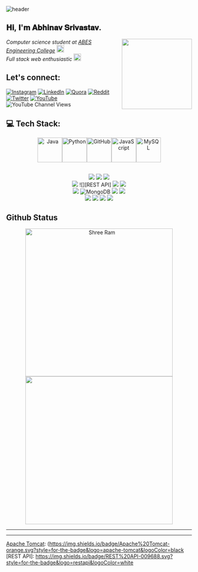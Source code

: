 


![header](https://user-images.githubusercontent.com/121122397/216614878-411f6178-defa-4330-ba48-16db1cc92830.png)

<h2>𝐇𝐢, 𝐈'𝐦 𝐀𝐛𝐡𝐢𝐧𝐚𝐯 𝐒𝐫𝐢𝐯𝐚𝐬𝐭𝐚𝐯.
<!--   <img src="https://media.giphy.com/media/mGcNjsfWAjY5AEZNw6/giphy.gif" width="50"> -->
</h2>
<img align='right' src="https://media1.giphy.com/media/lP8xu5t2DLGG045H8F/giphy.gif" width="190" style="border-radius: 50">

<p>

  
  <em>
    Computer science student at 
    <a href="https://abes.ac.in/">
      ABES Engineering College</a>
    <img src="https://media.giphy.com/media/fYSnHlufseco8Fh93Z/giphy.gif" width="20">
  </br>
    Full stack web enthusiastic
    <img src="https://media.giphy.com/media/WUlplcMpOCEmTGBtBW/giphy.gif" width="20"> 
  </em>
</p>


## Let's connect:
[![Instagram](https://img.shields.io/badge/Instagram-%23E4405F.svg?logo=Instagram&logoColor=white)](https://instagram.com/_abhinav_srivastav__) [![LinkedIn](https://img.shields.io/badge/LinkedIn-%230077B5.svg?logo=linkedin&logoColor=white)](https://www.linkedin.com/in/abhinav-raj-srivastav-599aaa1b2/?originalSubdomain=in) [![Quora](https://img.shields.io/badge/Quora-%23B92B27.svg?logo=Quora&logoColor=white)](https://www.quora.com/profile/Abhinav-Srivastav-189) [![Reddit](https://img.shields.io/badge/Reddit-%23FF4500.svg?logo=Reddit&logoColor=white)](https://www.reddit.com/user/Brilliant_Eye2855) [![Twitter](https://img.shields.io/badge/Twitter-%231DA1F2.svg?logo=Twitter&logoColor=white)](https://twitter.com/srivast254) [![YouTube](https://img.shields.io/badge/YouTube-%23FF0000.svg?logo=YouTube&logoColor=white)](https://www.youtube.com/channel/UCQbYznJOHsukO50pvrphMUg) ![YouTube Channel Views](https://img.shields.io/youtube/channel/views/UCQbYznJOHsukO50pvrphMUg)



## 💻 Tech Stack:

<div align="center">
  <div style="display: flex; align-items: center; justify-content: center;">
    <img src="https://techstack-generator.vercel.app/java-icon.svg" alt="Java" width="67" height="67" />
    <img src="https://techstack-generator.vercel.app/python-icon.svg" alt="Python" width="67" height="67" />
    <img src="https://techstack-generator.vercel.app/github-icon.svg" alt="GitHub" width="67" height="67" />
    <img src="https://techstack-generator.vercel.app/js-icon.svg" alt="JavaScript" width="67" height="67" />
<!--     <img src="https://techstack-generator.vercel.app/prettier-icon.svg" alt="Prettier" width="67" height="67" /> -->
    <img src="https://techstack-generator.vercel.app/mysql-icon.svg" alt="MySQL" width="67" height="67" />
  </div>



  <br>

![][c] ![][java] ![][javascript]<br>
![][React] ![][REST API] ![][Spring Boot] ![][Thymleaf] <br>
![][mysql] ![MongoDB] ![][git] ![][Apache Tomcat]<br>
![][JDBC] ![][Maven] ![][JPA] ![][Hibernate]<br>
</div>



  
<h2 align="start">Github Status</h2>

<div align="center" >
  <div>
    <a href="https://github.com/Abhinavrajsrivastav" title="Go to Source">
      <img width=400 src="https://github-readme-stats.vercel.app/api?username=Abhinavrajsrivastav&show_icons=true&theme=transparent&hide_border=true&hide=contribs&hide_rank=true" alt="Shree Ram" />
    </a>
    <a href="https://github.com/Abhinavrajsrivastav" title="Go to Source">
      <img width=400 src="https://streak-stats.demolab.com/?user=Abhinavrajsrivastav&theme=transparent&hide_border=true" />
    </a>
  </div>
</div>  

---
---

<!----------------------------------{ language badges }--------------------------------->

[c]: https://img.shields.io/badge/c-%2300599C.svg?style=for-the-badge&logo=c
[c++]: https://img.shields.io/badge/c++-%2300599C.svg?style=for-the-badge&logo=c%2B%2B
[dart]: https://img.shields.io/badge/dart-%230175C2.svg?style=for-the-badge&logo=dart
[java]: https://img.shields.io/badge/java-%23ED8B00.svg?style=for-the-badge&logo=java
[markdown]: https://img.shields.io/badge/markdown-%23000000.svg?style=for-the-badge&logo=markdown
[python]: https://img.shields.io/badge/python-3670A0?style=for-the-badge&logo=python&logoColor=ffdd54
[heroku]: https://img.shields.io/badge/heroku-%23430098.svg?style=for-the-badge&logo=heroku
[gcp]: https://img.shields.io/badge/Google%20Cloud-%234285F4.svg?style=for-the-badge&logo=google-cloud&logoColor=white
[firebase]: https://img.shields.io/badge/firebase-%23039BE5.svg?style=for-the-badge&logo=firebase
[aws]: https://img.shields.io/badge/AWS-%23FF9900.svg?style=for-the-badge&logo=amazon-aws
[css]: https://img.shields.io/badge/css3-%231572B6.svg?style=for-the-badge&logo=css3
[javascript]: https://img.shields.io/badge/javascript-%23323330.svg?style=for-the-badge&logo=javascript&logoColor=%23F7DF1E
[html]: https://img.shields.io/badge/html5-%23E34F26.svg?style=for-the-badge&logo=html5
[shell]: https://img.shields.io/badge/shell_script-%23121011.svg?style=for-the-badge&logo=gnu-bash
[typescript]: https://img.shields.io/badge/typescript-%23007ACC.svg?style=for-the-badge&logo=typescript
[flutter]: https://img.shields.io/badge/Flutter-%2302569B.svg?style=for-the-badge&logo=Flutter
[docker]: https://img.shields.io/badge/docker-%230db7ed.svg?style=for-the-badge&logo=docker&logoColor=white
[kubernetes]: https://img.shields.io/badge/kubernetes-%23326ce5.svg?style=for-the-badge&logo=kubernetes&logoColor=white
[github]: https://img.shields.io/badge/github-%23121011.svg?style=for-the-badge&logo=github&logoColor=white
[mysql]: https://img.shields.io/badge/mysql-%2300f.svg?style=for-the-badge&logo=mysql&logoColor=white
[arch]: https://img.shields.io/badge/archlinux-%231793D1.svg?style=for-the-badge&logo=arch-linux&logoColor=white
[git]: https://img.shields.io/badge/git-%23F05033.svg?style=for-the-badge&logo=git&logoColor=white
[vscode]: https://img.shields.io/badge/Visual%20Studio%20Code-%23007ACC.svg?style=for-the-badge&logo=visual-studio-code&logoColor=white
[pycharm]: https://img.shields.io/badge/pycharm-143?style=for-the-badge&logo=pycharm&logoColor=black&color=black&labelColor=green
[intelij]: https://img.shields.io/badge/IntelliJIDEA-000000.svg?style=for-the-badge&logo=intellij-idea&logoColor=white
[React]:  https://img.shields.io/badge/React-61DAFB.svg?style=for-the-badge&logo=react&logoColor=blue
[Spring]: https://img.shields.io/badge/Spring-6DB33F.svg?style=for-the-badge&logo=spring&logoColor=white
[Hibernate]: https://img.shields.io/badge/Hibernate-59666C.svg?style=for-the-badge&logo=hibernate&logoColor=white
[Spring Boot]: https://img.shields.io/badge/Spring%20Boot-6DB33F.svg?style=for-the-badge&logo=spring-boot&logoColor=white
[Thymleaf]: https://img.shields.io/badge/Thymeleaf-005F0F.svg?style=for-the-badge&logo=thymeleaf&logoColor=white
[Apache Tomcat]: https://img.shields.io/badge/Apache%20Tomcat-D22128.svg?style=for-the-badge&logo=apache-tomcat&logoColor=white
[MongoDB]: https://img.shields.io/badge/MongoDB-47A248.svg?style=for-the-badge&logo=mongodb&logoColor=white
[JDBC]: https://img.shields.io/badge/JDBC-007396.svg?style=for-the-badge&logo=jdbc&logoColor=white
[JPA]: https://img.shields.io/badge/JPA-C71D2B.svg?style=for-the-badge&logo=jpa&logoColor=white
[Maven]: https://img.shields.io/badge/Maven-green.svg?style=for-the-badge&logo=apache-maven&logoColor=white
[Apache Tomcat]: (https://img.shields.io/badge/Apache%20Tomcat-orange.svg?style=for-the-badge&logo=apache-tomcat&logoColor=black
[REST API]: https://img.shields.io/badge/REST%20API-009688.svg?style=for-the-badge&logo=restapi&logoColor=white










<!----------------------------------{ reference links }--------------------------------->

[stats]: https://github-readme-stats-sigma-five.vercel.app/api?username=Abhinavrajsrivastav&show_icons=true&theme=dark&hide_border=false&include_all_commits=true&count_private=false
[langs]: https://github-readme-stats.vercel.app/api/top-langs/?username=Abhinavrajsrivastav&theme=dark&hide_border=false&count_private=false&layout=compact&langs_count=10&hide=html,css,scss,less,stylus,shell,makefile,cmake,perl,php,blade,smarty,scss,less,stylus,shell,makefile,cmake,perl,php,blade,smarty,jupyter+notebook,
[streaks]: https://github-readme-streak-stats.herokuapp.com/?userAbhinavrajsrivastav=&theme=dark&hide_border=false#gh-light-mode-only
